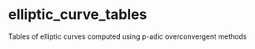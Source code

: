 elliptic_curve_tables
=====================

Tables of elliptic curves computed using p-adic overconvergent methods
